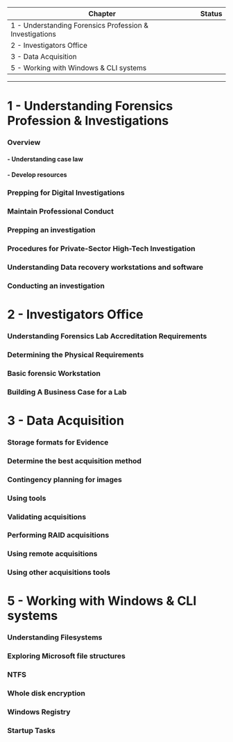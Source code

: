 | Chapter                                                 | Status |
| ------------------------------------------------------- | ------ |
| 1 - Understanding Forensics Profession & Investigations |        |
| 2 - Investigators Office                                |        |
| 3 - Data Acquisition                                    |        |
| 5 - Working with Windows & CLI systems                  |        |

---

# 1 - Understanding Forensics Profession & Investigations
### Overview
#### - Understanding case law
#### - Develop resources
### Prepping for Digital Investigations
### Maintain Professional Conduct
### Prepping an investigation
### Procedures for Private-Sector High-Tech Investigation
### Understanding Data recovery workstations and software
### Conducting an investigation
# 2 - Investigators Office
### Understanding Forensics Lab Accreditation Requirements
### Determining the Physical Requirements
### Basic forensic Workstation
### Building A Business Case for a Lab
# 3 - Data Acquisition
### Storage formats for Evidence
### Determine the best acquisition method
### Contingency planning for images
### Using tools
### Validating acquisitions
### Performing RAID acquisitions
### Using remote acquisitions
### Using other acquisitions tools
# 5 - Working with Windows & CLI systems
### Understanding Filesystems
### Exploring Microsoft file structures
### NTFS
### Whole disk encryption
### Windows Registry
### Startup Tasks